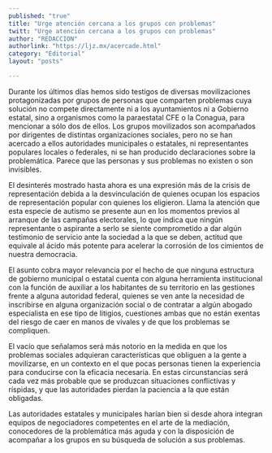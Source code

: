 ```yaml
---
published: "true"
title: "Urge atención cercana a los grupos con problemas"
twitt: "Urge atención cercana a los grupos con problemas"
author: "REDACCION"
authorlink: "https://ljz.mx/acercade.html"
category: "Editorial"
layout: "posts"

---
```



  Durante los últimos días hemos sido testigos de diversas movilizaciones protagonizadas por grupos de personas que comparten problemas cuya solución no compete directamente ni a los ayuntamientos ni a Gobierno estatal, sino a organismos como la paraestatal CFE o la Conagua, para mencionar a sólo dos de ellos. Los grupos movilizados son acompañados por dirigentes de distintas organizaciones sociales, pero no se han acercado a ellos autoridades municipales o estatales, ni representantes populares locales o federales, ni se han producido declaraciones sobre la problemática. Parece que las personas y sus problemas no existen o son invisibles.



  El desinterés mostrado hasta ahora es una expresión más de la crisis de representación debida a la desvinculación de quienes ocupan los espacios de representación popular con quienes los eligieron. Llama la atención que esta especie de autismo se presente aun en los momentos previos al arranque de las campañas electorales, lo que indica que ningún representante o aspirante a serlo se siente comprometido a dar algún testimonio de servicio ante la sociedad a la que se deben, actitud que equivale al ácido más potente para acelerar la corrosión de los cimientos de nuestra democracia.



  El asunto cobra mayor relevancia por el hecho de que ninguna estructura de gobierno municipal o estatal cuenta con alguna herramienta institucional con la función de auxiliar a los habitantes de su territorio en las gestiones frente a alguna autoridad federal, quienes se ven ante la necesidad de inscribirse en alguna organización social o de contratar a algún abogado especialista en ese tipo de litigios, cuestiones ambas que no están exentas del riesgo de caer en manos de vivales y de que los problemas se compliquen.



  El vacío que señalamos será más notorio en la medida en que los problemas sociales adquieran características que obliguen a la gente a movilizarse, en un contexto en el que pocas personas tienen la experiencia para conducirse con la eficacia necesaria. En estas circunstancias será cada vez más probable que se produzcan situaciones conflictivas y ríspidas, y que las autoridades pierdan la paciencia a la que están obligadas.



  Las autoridades estatales y municipales harían bien si desde ahora integran equipos de negociadores competentes en el arte de la mediación, conocedores de la problemática más aguda y con la disposición de acompañar a los grupos en su búsqueda de solución a sus problemas.

